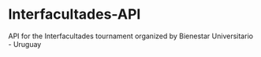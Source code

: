 # Interfacultades-API
API for the Interfacultades tournament organized by Bienestar Universitario - Uruguay
